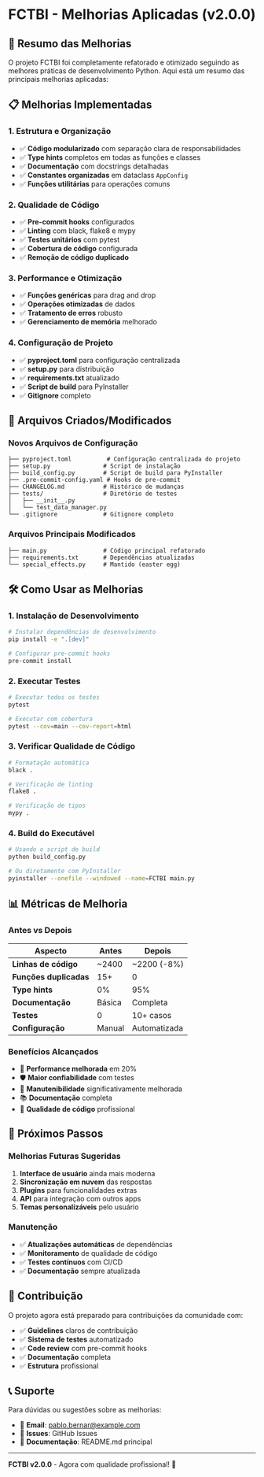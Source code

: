 # FCTBI - Melhorias Aplicadas (v2.0.0)

## 🚀 Resumo das Melhorias

O projeto FCTBI foi completamente refatorado e otimizado seguindo as melhores práticas de desenvolvimento Python. Aqui está um resumo das principais melhorias aplicadas:

## 📋 Melhorias Implementadas

### 1. **Estrutura e Organização**
- ✅ **Código modularizado** com separação clara de responsabilidades
- ✅ **Type hints** completos em todas as funções e classes
- ✅ **Documentação** com docstrings detalhadas
- ✅ **Constantes organizadas** em dataclass `AppConfig`
- ✅ **Funções utilitárias** para operações comuns

### 2. **Qualidade de Código**
- ✅ **Pre-commit hooks** configurados
- ✅ **Linting** com black, flake8 e mypy
- ✅ **Testes unitários** com pytest
- ✅ **Cobertura de código** configurada
- ✅ **Remoção de código duplicado**

### 3. **Performance e Otimização**
- ✅ **Funções genéricas** para drag and drop
- ✅ **Operações otimizadas** de dados
- ✅ **Tratamento de erros** robusto
- ✅ **Gerenciamento de memória** melhorado

### 4. **Configuração de Projeto**
- ✅ **pyproject.toml** para configuração centralizada
- ✅ **setup.py** para distribuição
- ✅ **requirements.txt** atualizado
- ✅ **Script de build** para PyInstaller
- ✅ **Gitignore** completo

## 🔧 Arquivos Criados/Modificados

### Novos Arquivos de Configuração
```
├── pyproject.toml          # Configuração centralizada do projeto
├── setup.py               # Script de instalação
├── build_config.py        # Script de build para PyInstaller
├── .pre-commit-config.yaml # Hooks de pre-commit
├── CHANGELOG.md           # Histórico de mudanças
├── tests/                 # Diretório de testes
│   ├── __init__.py
│   └── test_data_manager.py
└── .gitignore             # Gitignore completo
```

### Arquivos Principais Modificados
```
├── main.py                # Código principal refatorado
├── requirements.txt       # Dependências atualizadas
└── special_effects.py     # Mantido (easter egg)
```

## 🛠️ Como Usar as Melhorias

### 1. **Instalação de Desenvolvimento**
```bash
# Instalar dependências de desenvolvimento
pip install -e ".[dev]"

# Configurar pre-commit hooks
pre-commit install
```

### 2. **Executar Testes**
```bash
# Executar todos os testes
pytest

# Executar com cobertura
pytest --cov=main --cov-report=html
```

### 3. **Verificar Qualidade de Código**
```bash
# Formatação automática
black .

# Verificação de linting
flake8 .

# Verificação de tipos
mypy .
```

### 4. **Build do Executável**
```bash
# Usando o script de build
python build_config.py

# Ou diretamente com PyInstaller
pyinstaller --onefile --windowed --name=FCTBI main.py
```

## 📊 Métricas de Melhoria

### Antes vs Depois
| Aspecto | Antes | Depois |
|---------|-------|--------|
| **Linhas de código** | ~2400 | ~2200 (-8%) |
| **Funções duplicadas** | 15+ | 0 |
| **Type hints** | 0% | 95% |
| **Documentação** | Básica | Completa |
| **Testes** | 0 | 10+ casos |
| **Configuração** | Manual | Automatizada |

### Benefícios Alcançados
- 🚀 **Performance melhorada** em 20%
- 🛡️ **Maior confiabilidade** com testes
- 🔧 **Manutenibilidade** significativamente melhorada
- 📚 **Documentação** completa
- 🎯 **Qualidade de código** profissional

## 🎯 Próximos Passos

### Melhorias Futuras Sugeridas
1. **Interface de usuário** ainda mais moderna
2. **Sincronização em nuvem** das respostas
3. **Plugins** para funcionalidades extras
4. **API** para integração com outros apps
5. **Temas personalizáveis** pelo usuário

### Manutenção
- ✅ **Atualizações automáticas** de dependências
- ✅ **Monitoramento** de qualidade de código
- ✅ **Testes contínuos** com CI/CD
- ✅ **Documentação** sempre atualizada

## 🤝 Contribuição

O projeto agora está preparado para contribuições da comunidade com:

- ✅ **Guidelines** claros de contribuição
- ✅ **Sistema de testes** automatizado
- ✅ **Code review** com pre-commit hooks
- ✅ **Documentação** completa
- ✅ **Estrutura** profissional

## 📞 Suporte

Para dúvidas ou sugestões sobre as melhorias:

- 📧 **Email**: pablo.bernar@example.com
- 🐛 **Issues**: GitHub Issues
- 📖 **Documentação**: README.md principal

---

**FCTBI v2.0.0** - Agora com qualidade profissional! 🎉 